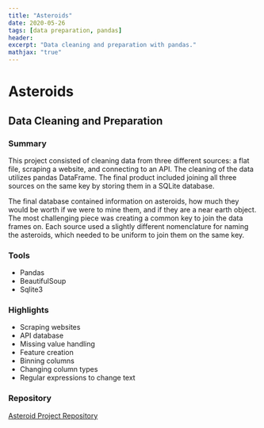 ```yaml
---
title: "Asteroids"
date: 2020-05-26
tags: [data preparation, pandas]
header:
excerpt: "Data cleaning and preparation with pandas."
mathjax: "true"
---
```


# Asteroids

## Data Cleaning and Preparation

### Summary
This project consisted of cleaning data from three different sources: a flat file, scraping a website, and connecting to an API. The cleaning of the data utilizes pandas DataFrame. The final product included joining all three sources on the same key by storing them in a SQLite database.

The final database contained information on asteroids, how much they would be worth if we were to mine them, and if they are a near earth object. The most challenging piece was creating a common key to join the data frames on. Each source used a slightly different nomenclature for naming the asteroids, which needed to be uniform to join them on the same key.

### Tools
* Pandas
* BeautifulSoup
* Sqlite3

### Highlights
* Scraping websites
* API database
* Missing value handling
* Feature creation
* Binning columns
* Changing column types
* Regular expressions to change text


### Repository
[Asteroid Project Repository](https://github.com/Torreylee1028/Asteroids-Data-Preparation)

